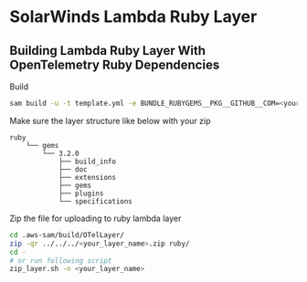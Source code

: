 # SolarWinds Lambda Ruby Layer

## Building Lambda Ruby Layer With OpenTelemetry Ruby Dependencies

Build
```bash
sam build -u -t template.yml -e BUNDLE_RUBYGEMS__PKG__GITHUB__COM=<your_github_token>
```

Make sure the layer structure like below with your zip
```
ruby
    └── gems
        └── 3.2.0
            ├── build_info
            ├── doc
            ├── extensions
            ├── gems
            ├── plugins
            └── specifications
```

Zip the file for uploading to ruby lambda layer

```bash
cd .aws-sam/build/OTelLayer/
zip -qr ../../../<your_layer_name>.zip ruby/
cd -
# or run following script
zip_layer.sh -n <your_layer_name>
```
